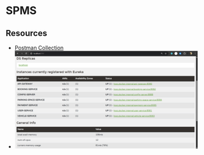﻿# SPMS
## Resources
- [Postman Collection](./SPMS.postman_collection.json)
- ![Eureka Dashboard](./docs/screenshots/eureka_dashboard.png)

